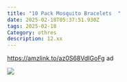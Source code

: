 ```yaml
---
title: "10 Pack Mosquito Bracelets  "
date: 2025-02-18T05:37:51.930Z
tags: 2025-02-18
Category: othres
description: 12.xx
---
```

<!--StartFragment-->

https://amzlink.to/az0S68VdIGoFg ad

<!--StartFragment-->

![](https://m.media-amazon.com/images/I/91W8ejwTAOL._AC_SL1500_.jpg)

<!--EndFragment-->